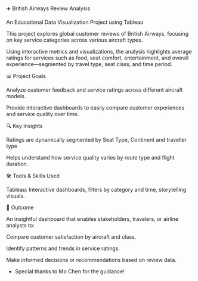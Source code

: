 ✈️ British Airways Review Analysis

An Educational Data Visualization Project using Tableau

This project explores global customer reviews of British Airways, focusing on key service categories across various aircraft types.

Using interactive metrics and visualizations, the analysis highlights average ratings for services such as food, seat comfort, entertainment, and overall experience—segmented by travel type, seat class, and time period.

📊 Project Goals

Analyze customer feedback and service ratings across different aircraft models.

Provide interactive dashboards to easily compare customer experiences and service quality over time.

🔍 Key Insights

Ratings are dynamically segmented by Seat Type, Continent and traveller type

Helps understand how service quality varies by route type and flight duration.

🛠 Tools & Skills Used

Tableau: Interactive dashboards, filters by category and time, storytelling visuals.

📌 Outcome

An insightful dashboard that enables stakeholders, travelers, or airline analysts to:

Compare customer satisfaction by aircraft and class.

Identify patterns and trends in service ratings.

Make informed decisions or recommendations based on review data.


 - Special thanks to Mo Chen for the guidance!

